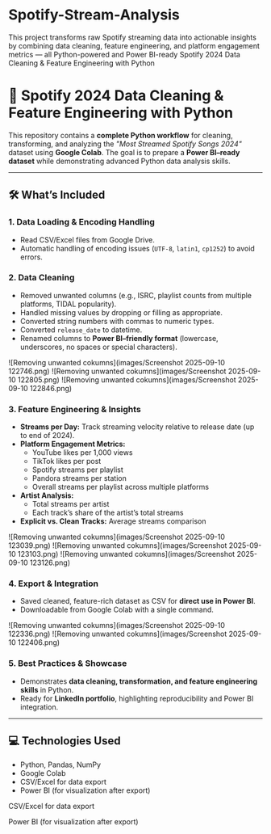 # Spotify-Stream-Analysis
This project transforms raw Spotify streaming data into actionable insights by combining data cleaning, feature engineering, and platform engagement metrics — all Python-powered and Power BI-ready
Spotify 2024 Data Cleaning & Feature Engineering with Python

# 🎵 Spotify 2024 Data Cleaning & Feature Engineering with Python

This repository contains a **complete Python workflow** for cleaning, transforming, and analyzing the *"Most Streamed Spotify Songs 2024"* dataset using **Google Colab**. The goal is to prepare a **Power BI–ready dataset** while demonstrating advanced Python data analysis skills.

---

## 🛠 What’s Included

### **1. Data Loading & Encoding Handling**
- Read CSV/Excel files from Google Drive.  
- Automatic handling of encoding issues (`UTF-8`, `latin1`, `cp1252`) to avoid errors.

### **2. Data Cleaning**
- Removed unwanted columns (e.g., ISRC, playlist counts from multiple platforms, TIDAL popularity).
- Handled missing values by dropping or filling as appropriate.  
- Converted string numbers with commas to numeric types.  
- Converted `release_date` to datetime.  
- Renamed columns to **Power BI–friendly format** (lowercase, underscores, no spaces or special characters).


![Removing unwanted cokumns](images/Screenshot 2025-09-10 122746.png)
![Removing unwanted cokumns](images/Screenshot 2025-09-10 122805.png)
![Removing unwanted cokumns](images/Screenshot 2025-09-10 122846.png)

### **3. Feature Engineering & Insights**
- **Streams per Day:** Track streaming velocity relative to release date (up to end of 2024).  
- **Platform Engagement Metrics:**  
  - YouTube likes per 1,000 views  
  - TikTok likes per post  
  - Spotify streams per playlist  
  - Pandora streams per station  
  - Overall streams per playlist across multiple platforms  
- **Artist Analysis:**  
  - Total streams per artist  
  - Each track’s share of the artist’s total streams  
- **Explicit vs. Clean Tracks:** Average streams comparison


![Removing unwanted cokumns](images/Screenshot 2025-09-10 123039.png)
![Removing unwanted cokumns](images/Screenshot 2025-09-10 123103.png)
![Removing unwanted cokumns](images/Screenshot 2025-09-10 123126.png)

### **4. Export & Integration**
- Saved cleaned, feature-rich dataset as CSV for **direct use in Power BI**.  
- Downloadable from Google Colab with a single command.



![Removing unwanted cokumns](images/Screenshot 2025-09-10 122336.png)
![Removing unwanted cokumns](images/Screenshot 2025-09-10 122406.png)

### **5. Best Practices & Showcase**
- Demonstrates **data cleaning, transformation, and feature engineering skills** in Python.  
- Ready for **LinkedIn portfolio**, highlighting reproducibility and Power BI integration.

---

## 💻 Technologies Used
- Python, Pandas, NumPy  
- Google Colab  
- CSV/Excel for data export  
- Power BI (for visualization after export)

CSV/Excel for data export

Power BI (for visualization after export)
